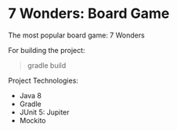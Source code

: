 # 7 Wonders: Board Game

The most popular board game: 7 Wonders

For building the project:
> gradle build

Project Technologies:
* Java 8
* Gradle
* JUnit 5: Jupiter
* Mockito